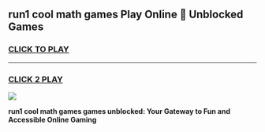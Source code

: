 
## run1 cool math games Play Online 👋 Unblocked Games
<h3>
<a href="https://news.freeplayer.one?title=run1_cool_math_games&ref=17CMG">CLICK TO PLAY</a></h3>
<hr>

<h3>
<a href="https://news.freeplayer.one?title=run1_cool_math_games&ref=17CMG">CLICK 2 PLAY</a>
  
</h3>

<a href="https://news.freeplayer.one?title=run1_cool_math_games&ref=17CMG/"><img src="https://clearcache.store/games.png"></a>


**run1 cool math games games unblocked: Your Gateway to Fun and Accessible Online Gaming**
